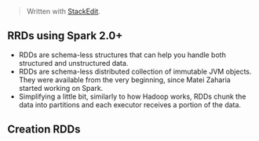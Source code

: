 > Written with [StackEdit](https://stackedit.io/).
## RRDs using Spark 2.0+

- RDDs are schema-less structures that can help you handle both structured and unstructured data.
- RDDs are schema-less distributed collection of immutable JVM objects. They were available from the very beginning, since Matei Zaharia started working on Spark. 
- Simplifying a little bit, similarly to how Hadoop works, RDDs chunk the data into partitions and each executor receives a portion of the data. 

## Creation RDDs

<!--stackedit_data:
eyJoaXN0b3J5IjpbMTMxODM4ODYyMV19
-->
